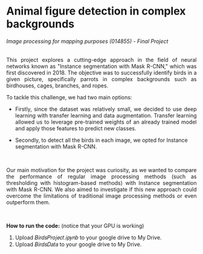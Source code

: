 # Animal figure detection in complex backgrounds
###### Image processing for mapping purposes (014855) - Final Project

<p align="justify">
This project explores a cutting-edge approach in the field of neural networks known as "Instance segmentation with Mask R-CNN," which was first discovered in 2018. The objective was to successfully identify birds in a given picture, specifically parrots in complex backgrounds such as birdhouses, cages, branches, and ropes.
</p>

To tackle this challenge, we had two main options:
- <p align="justify"> Firstly, since the dataset was relatively small, we decided to use deep learning with transfer learning and data augmentation. Transfer learning allowed us to leverage pre-trained weights of an already trained model and apply those features to predict new classes.</p>
- Secondly, to detect all the birds in each image, we opted for Instance segmentation with Mask R-CNN.

<br />
<p align="justify">
Our main motivation for the project was curiosity, as we wanted to compare the performance of regular image processing methods (such as thresholding with histogram-based methods) with Instance segmentation with Mask R-CNN. We also aimed to investigate if this new approach could overcome the limitations of traditional image processing methods or even outperform them.</p>

<br />

**How to run the code:**  (notice that your GPU is working)
1. Upload 𝐵𝑖𝑟𝑑𝑠𝑃𝑟𝑜𝑗𝑒𝑐𝑡.𝑖𝑝𝑦𝑛𝑏 to your google drive to My Drive.
2. Upload 𝐵𝑖𝑟𝑑𝑠𝐷𝑎𝑡𝑎 to your google drive to My Drive.
